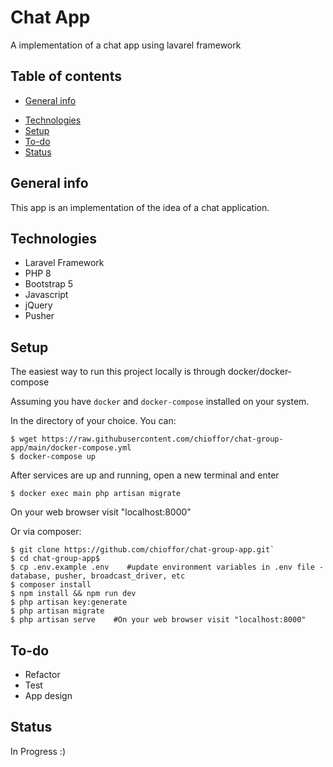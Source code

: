 # Chat App
A implementation of a chat app using lavarel framework

## Table of contents
* [General info](#general-info)
<!-- * [Screenshots](#screenshots) -->
* [Technologies](#technologies)
* [Setup](#setup)
* [To-do](#to-do)
* [Status](#status)

## General info
This app is an implementation of the idea of a chat application.

<!-- ## Screenshots
![Example screenshot](./img/screenshot-small.png) -->

## Technologies
* Laravel Framework
* PHP 8
* Bootstrap 5
* Javascript
* jQuery
* Pusher

## Setup
The easiest way to run this project locally is through docker/docker-compose

Assuming you have `docker` and `docker-compose` installed on your system.

In the directory of your choice.
You can:
```
$ wget https://raw.githubusercontent.com/chioffor/chat-group-app/main/docker-compose.yml
$ docker-compose up
```
After services are up and running, open a new terminal and enter

```
$ docker exec main php artisan migrate
```
On your web browser visit "localhost:8000"   

Or via composer:
```
$ git clone https://github.com/chioffor/chat-group-app.git`
$ cd chat-group-app$ 
$ cp .env.example .env    #update environment variables in .env file - database, pusher, broadcast_driver, etc
$ composer install
$ npm install && npm run dev
$ php artisan key:generate
$ php artisan migrate
$ php artisan serve    #On your web browser visit "localhost:8000"
```
    


## To-do
* Refactor 
* Test
* App design

## Status
In Progress :)

